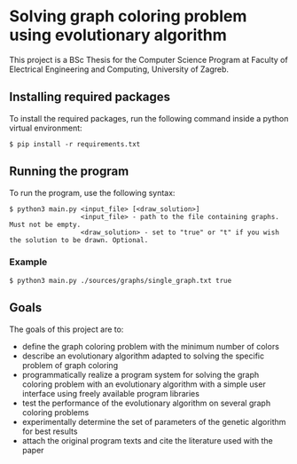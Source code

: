 # Solving graph coloring problem using evolutionary algorithm

This project is a BSc Thesis for the Computer Science Program at Faculty of Electrical Engineering and Computing, University of Zagreb.

## Installing required packages

To install the required packages, run the following command inside a python virtual environment:

```
$ pip install -r requirements.txt
```

## Running the program

To run the program, use the following syntax:
```
$ python3 main.py <input_file> [<draw_solution>]
                  <input_file> - path to the file containing graphs. Must not be empty.
                  <draw_solution> - set to "true" or "t" if you wish the solution to be drawn. Optional.
```
### Example

```
$ python3 main.py ./sources/graphs/single_graph.txt true
```

## Goals
The goals of this project are to:
* define the graph coloring problem with the minimum number of colors
* describe an evolutionary algorithm adapted to solving the specific problem of graph coloring
* programmatically realize a program system for solving the graph coloring problem with an
evolutionary algorithm with a simple user interface using freely available program libraries
* test the performance of the evolutionary algorithm on several graph coloring problems
* experimentally determine the set of parameters of the genetic algorithm for best results
* attach the original program texts and cite the literature used with the paper